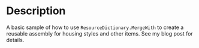 # Description

A basic sample of how to use `ResourceDictionary.MergeWith` to create a reusable assembly for housing styles and other items. See my blog post for details. 